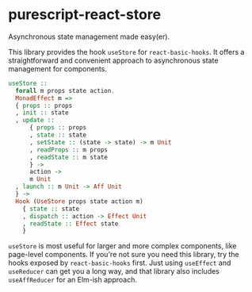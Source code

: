 # purescript-react-store

Asynchronous state management made easy(er).

This library provides the hook `useStore` for `react-basic-hooks`. It offers a straightforward and convenient approach to asynchronous state management for components.

```purs
useStore ::
  forall m props state action.
  MonadEffect m =>
  { props :: props
  , init :: state
  , update ::
      { props :: props
      , state :: state
      , setState :: (state -> state) -> m Unit
      , readProps :: m props
      , readState :: m state
      } ->
      action ->
      m Unit
  , launch :: m Unit -> Aff Unit
  } ->
  Hook (UseStore props state action m)
    { state :: state
    , dispatch :: action -> Effect Unit
    , readState :: Effect state
    }
```

`useStore` is most useful for larger and more complex components, like page-level components. If you're not sure you need this library, try the hooks exposed by `react-basic-hooks` first. Just using `useEffect` and `useReducer` can get you a long way, and that library also includes `useAffReducer` for an Elm-ish approach.
